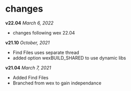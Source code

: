 # changes

**v22.04** *March 6, 2022*
- changes following wex 22.04

**v21.10** *October, 2021*
- Find Files uses separate thread
- added option wexBUILD_SHARED to use dynamic libs

**v21.04** *March 7, 2021*
- Added Find Files
- Branched from wex to gain independance
